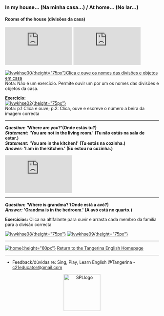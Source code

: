 ### In my house... (Na minha casa...) / At home... (No lar...)

#### Rooms of the house (divisões da casa) 

<iframe width="220" height="124" src="https://www.youtube.com/embed/1lqZmMu5wkk" title="YouTube video player" frameborder="0" allow="accelerometer; autoplay; clipboard-write; encrypted-media; gyroscope; picture-in-picture; web-share" allowfullscreen></iframe> <iframe width="220" height="124" src="https://www.youtube.com/embed/aOSJZbHoiY8" title="YouTube video player" frameborder="0" allow="accelerometer; autoplay; clipboard-write; encrypted-media; gyroscope; picture-in-picture; web-share" allowfullscreen></iframe>  
 
[![lvwkhse00](https://1blockatatime.github.io/English/images2/lvwkhse00.png){:height="75px"}](https://www.liveworksheets.com/zh1425649jp)[Clica e ouve os nomes das divisões e objetos em casa](https://www.liveworksheets.com/zh1425649jp)   
Nota: Não é um exercício. Permite ouvir um por um os nomes das divisões e objetos da casa.     

**Exercício:**   
[![lvwkhse02](https://1blockatatime.github.io/English/images2/lvwkhse02.png){:height="75px"}](https://www.liveworksheets.com/worksheets/en/English_as_a_Second_Language_(ESL)/Rooms_in_the_house/Parts_of_the_house_tp18820nz)   
Nota: p.1 Clica e ouve; p.2: Clica, ouve e escreve o número a beira da imagem correcta  

***  

***Question:*** **'Where are you?'(Onde estás tu?)**  
***Statement:*** **'You are not in the living room.' (Tu não estás na sala de estar.)**    
***Statement:*** **'You are in the kitchen!' (Tu estás na cozinha.)**  
***Answer:*** **'I am in the kitchen.' (Eu estou na cozinha.)**  

<iframe width="220" height="124" src="https://www.youtube.com/embed/WfLBN0FVYNM" title="YouTube video player" frameborder="0" allow="accelerometer; autoplay; clipboard-write; encrypted-media; gyroscope; picture-in-picture; web-share" allowfullscreen></iframe>  

***  

***Question:*** **'Where is grandma?'(Onde está a avó?)**   
***Answer:*** **'Grandma is in the bedroom.' (A avó está no quarto.)**   

**Exercícios:** Clica na altifalante para ouvir e arrasta cada membro da família para a divisão correcta   

[![lvwkhse08](https://1blockatatime.github.io/English/images2/lvwkhse08.png){:height="75px"}](https://www.liveworksheets.com/worksheets/en/English_as_a_Second_Language_(ESL)/The_family/Where_is_the_family$_nu1098209nz) [![lvwkhse09](https://1blockatatime.github.io/English/images2/lvwkhse09.png){:height="75px"}](https://www.liveworksheets.com/worksheets/en/English_as_a_Second_Language_(ESL)/Rooms_in_the_house/My_House_my_family_(Listen_and_drag)_je1100602mz)  

***  

[![home](https://1blockatatime.github.io/English/images/home.png){:height="60px"}](https://tangerina-pt.github.io/English) [Return to the Tangerina English Homepage](https://tangerina-pt.github.io/English)  

***
* Feedback/dúvidas re: Sing, Play, Learn English @Tangerina - c21educator@gmail.com  
<p align="center">
<img width="120" src="https://1blockatatime.github.io/English/images2/spl_logo.png" alt="SPLlogo">
</p>
